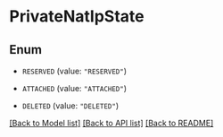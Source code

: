 # PrivateNatIpState

## Enum


* `RESERVED` (value: `"RESERVED"`)

* `ATTACHED` (value: `"ATTACHED"`)

* `DELETED` (value: `"DELETED"`)


[[Back to Model list]](../README.md#documentation-for-models) [[Back to API list]](../README.md#documentation-for-api-endpoints) [[Back to README]](../README.md)


